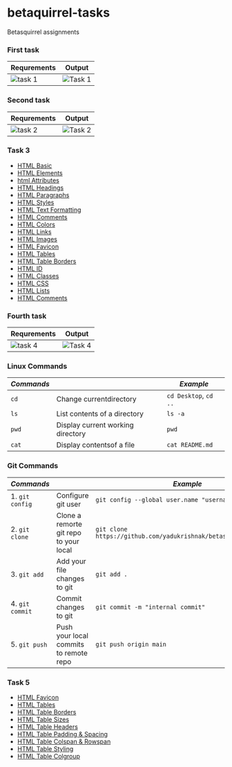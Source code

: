 # betaquirrel-tasks

Betasquirrel assignments

### **First task**

| Requrements                 | Output                       |
| --------------------------- | ---------------------------- |
| ![task 1](images/req-1.jpg) | ![Task 1](images/task-1.png) |

### **Second task**

| Requrements                 | Output                       |
| --------------------------- | ---------------------------- |
| ![task 2](images/req-2.jpg) | ![Task 2](images/task-2.png) |

### **Task 3**

- [HTML Basic](https://www.w3schools.com/html/default.asp)
- [HTML Elements](https://www.w3schools.com/html/html_basic.asp)
- [html Attributes](https://www.w3schools.com/html/html_attributes.asp)
- [HTML Headings](https://www.w3schools.com/html/html_headings.asp)
- [HTML Paragraphs](https://www.w3schools.com/html/html_paragraphs.asp)
- [HTML Styles](https://www.w3schools.com/html/html_styles.asp)
- [HTML Text Formatting](https://www.w3schools.com/html/html_formatting.asp)
- [HTML Comments](https://www.w3schools.com/html/html_comments.asp)
- [HTML Colors](https://www.w3schools.com/html/html_colors.asp)
- [HTML Links](https://www.w3schools.com/html/html_links.asp)
- [HTML Images](https://www.w3schools.com/html/html_images.asp)
- [HTML Favicon](https://www.w3schools.com/html/html_favicon.asp)
- [HTML Tables](https://www.w3schools.com/html/html_tables.asp)
- [HTML Table Borders](https://www.w3schools.com/html/html_table_borders.asp)
- [HTML ID](https://www.w3schools.com/html/html_id.asp)
- [HTML Classes](https://www.w3schools.com/html/html_classes.asp)
- [HTML CSS](https://www.w3schools.com/html/html_css.asp)
- [HTML Lists](https://www.w3schools.com/html/html_lists.asp)
- [HTML Comments](https://www.w3schools.com/html/html_comments.asp)

### **Fourth task**

| Requrements                 | Output                       |
| --------------------------- | ---------------------------- |
| ![task 4](images/req-3.jpg) | ![Task 4](images/task-4.png) |

### **Linux Commands**

| _Commands_ |                                   | _Example_             |
| ---------- | --------------------------------- | --------------------- |
| `cd`       | Change currentdirectory           | `cd Desktop`, `cd ..` |
| `ls`       | List contents of a directory      | `ls -a`               |
| `pwd`      | Display current working directory | `pwd`                 |
| `cat`      | Display contentsof a file         | `cat README.md`       |

### **Git Commands**

| _Commands_      |                                        | _Example_                                                        |
| --------------- | -------------------------------------- | ---------------------------------------------------------------- |
| 1. `git config` | Configure git user                     | `git config --global user.name "username"`                       |
| 2. `git clone`  | Clone a remorte git repo to your local | `git clone https://github.com/yadukrishnak/betasquireltasks.git` |
| 3. `git add`    | Add your file changes to git           | `git add .`                                                      |
| 4. `git commit` | Commit changes to git                  | `git commit -m "internal commit"`                                |
| 5. `git push`   | Push your local commits to remote repo | `git push origin main`                                           |

### Task 5

- [HTML Favicon](https://www.w3schools.com/html/html_favicon.asp)
- [HTML Tables](https://www.w3schools.com/html/html_tables.asp)
- [HTML Table Borders](https://www.w3schools.com/html/html_table_borders.asp)
- [HTML Table Sizes](https://www.w3schools.com/html/html_table_sizes.asp)
- [HTML Table Headers](https://www.w3schools.com/html/html_table_headers.asp)
- [HTML Table Padding & Spacing](https://www.w3schools.com/html/html_table_padding_spacing.asp)
- [HTML Table Colspan & Rowspan](https://www.w3schools.com/html/html_table_colspan_rowspan.asp)
- [HTML Table Styling](https://www.w3schools.com/html/html_table_styling.asp)
- [HTML Table Colgroup](https://www.w3schools.com/html/html_table_colgroup.asp)
